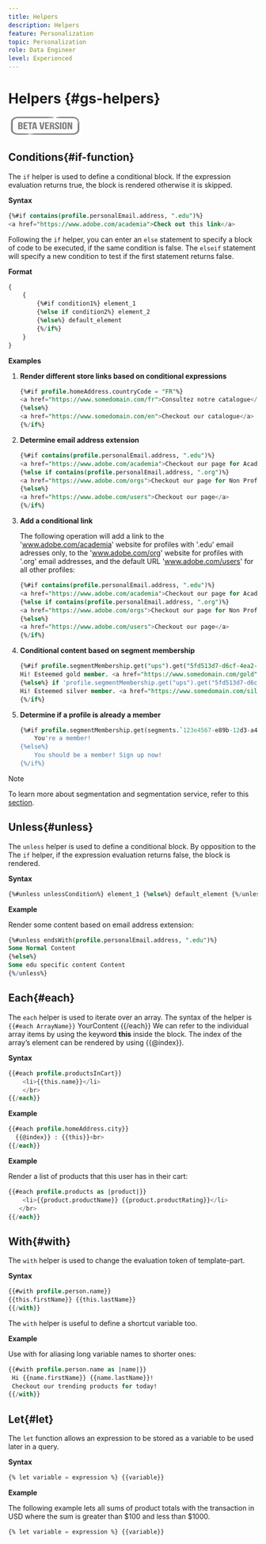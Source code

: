 ```yaml
---
title: Helpers
description: Helpers
feature: Personalization
topic: Personalization
role: Data Engineer
level: Experienced
---
```


# Helpers {#gs-helpers}

![](../../assets/do-not-localize/badge.png)


## Conditions{#if-function}

The `if` helper is used to define a conditional block.
If the expression evaluation returns true, the block is rendered otherwise it is skipped.

**Syntax**

```sql
{%#if contains(profile.personalEmail.address, ".edu")%}
<a href="https://www.adobe.com/academia">Check out this link</a>
```

Following the `if` helper, you can enter an `else` statement to specify a block of code to be executed, if the same condition is false.
The `elseif` statement will specify a new condition to test if the first statement returns false.


**Format**

```sql
{
    {
        {%#if condition1%} element_1 
        {%else if condition2%} element_2 
        {%else%} default_element 
        {%/if%}
    }
}
```

**Examples**

1. **Render different store links based on conditional expressions**

    ```sql
    {%#if profile.homeAddress.countryCode = "FR"%}
    <a href="https://www.somedomain.com/fr">Consultez notre catalogue</a>
    {%else%}
    <a href="https://www.somedomain.com/en">Checkout our catalogue</a>
    {%/if%}
    ```

1. **Determine email address extension**

    ```sql
    {%#if contains(profile.personalEmail.address, ".edu")%}
    <a href="https://www.adobe.com/academia">Checkout our page for Academia personals</a>
    {%else if contains(profile.personalEmail.address, ".org")%}
    <a href="https://www.adobe.com/orgs">Checkout our page for Non Profits</a>
    {%else%}
    <a href="https://www.adobe.com/users">Checkout our page</a>
    {%/if%}
    ```

1. **Add a conditional link**

    The following operation will add a link to the 'www.adobe.com/academia' website for profiles with '.edu' email adresses only, to the 'www.adobe.com/org' website for profiles with '.org' email addresses, and the default URL 'www.adobe.com/users' for all other profiles:

    ```sql
    {%#if contains(profile.personalEmail.address, ".edu")%}
    <a href="https://www.adobe.com/academia">Checkout our page for Academia personals</a>
    {%else if contains(profile.personalEmail.address, ".org")%}
    <a href="https://www.adobe.com/orgs">Checkout our page for Non Profits</a>
    {%else%}
    <a href="https://www.adobe.com/users">Checkout our page</a>
    {%/if%}
    ```

1. **Conditional content based on segment membership**

    ```sql
    {%#if profile.segmentMembership.get("ups").get("5fd513d7-d6cf-4ea2-856a-585150041a8b").status = "existing"%}
    Hi! Esteemed gold member. <a href="https://www.somedomain.com/gold">Checkout your exclusive perks </a>
    {%else%} if 'profile.segmentMembership.get("ups").get("5fd513d7-d6cf-4ea2-856a-585150041a8c").status = "existing"'%}
    Hi! Esteemed silver member. <a href="https://www.somedomain.com/silver">Checkout your exclusive perks </a>
    {%/if%}
    ```

1. **Determine if a profile is already a member**

    ```sql
    {%#if profile.segmentMembership.get(segments.`123e4567-e89b-12d3-a456-426614174000`.id)%}
        You're a member!
    {%else%}
        You should be a member! Sign up now!
    {%/if%}
    ```

>[!NOTE]
>
>To learn more about segmentation and segmentation service, refer to this [section](../../segment/about-segments.md).


## Unless{#unless}

The `unless` helper is used to define a conditional block. By opposition to the The `if`  helper, if the expression evaluation returns false, the block is rendered.

**Syntax**

```sql
{%#unless unlessCondition%} element_1 {%else%} default_element {%/unless%}
```

**Example**

Render some content based on email address extension:

```sql
{%#unless endsWith(profile.personalEmail.address, ".edu")%}
Some Normal Content
{%else%}
Some edu specific content Content
{%/unless%}
```

## Each{#each}

The `each` helper is used to iterate over an array.
The syntax of the helper is ```{{#each ArrayName}}``` YourContent {{/each}} 
We can refer to the individual array items by using the keyword **this** inside the block. The index of the array’s element can be rendered by using {{@index}}. 

**Syntax**

```sql
{{#each profile.productsInCart}}
    <li>{{this.name}}</li>
    </br>
{{/each}}
```

**Example**

```sql
{{#each profile.homeAddress.city}}
  {{@index}} : {{this}}<br>
{{/each}}
```

**Example**

Render a list of products that this user has in their cart:

```sql
{{#each profile.products as |product|}}
    <li>{{product.productName}} {{product.productRating}}</li>
   </br>
{{/each}}
```

## With{#with}

The `with` helper is used to change the evaluation token of template-part.

**Syntax**

```sql
{{#with profile.person.name}}
{{this.firstName}} {{this.lastName}}
{{/with}}
```

The `with` helper is useful to define a shortcut variable too.

**Example**

Use with for aliasing long variable names to shorter ones:

```sql
{{#with profile.person.name as |name|}}
 Hi {{name.firstName}} {{name.lastName}}!
 Checkout our trending products for today!
{{/with}}
```

## Let{#let}

The `let` function allows an expression to be stored as a variable to be used later in a query.

**Syntax**

```sql
{% let variable = expression %} {{variable}}
```

**Example**

The following example lets all sums of product totals with the transaction in USD where the sum is greater than $100 and less than $1000.

```sql
{% let variable = expression %} {{variable}}
```
